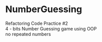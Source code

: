 # NumberGuessing
Refactoring Code Practice #2  
4 - bits Number Guessing game using OOP  
no repeated numbers